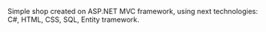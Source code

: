 Simple shop created on ASP.NET MVC framework, using next technologies: C#, HTML, CSS, SQL, Entity tramework.
